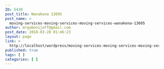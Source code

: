 ```yaml
---
ID: 5430
post_title: Wanakena 13695
post_name: >
  moving-services-moving-services-moving-services-wanakena-13695
author: mrgabonijeff@gmail.com
post_date: 2018-03-28 01:46:23
layout: page
link: >
  http://localhost/wordpress/moving-services-moving-services-moving-services-wanakena-13695/
published: true
tags: [ ]
categories: [ ]
---
```

